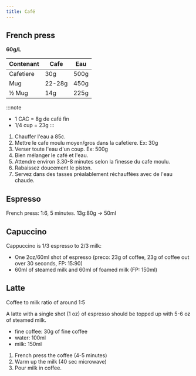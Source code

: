```yaml
---
title: Café
---
```


## French press

**60g/L**

| Contenant |  Cafe  | Eau  |
| --------- | ------ | ---- |
| Cafetiere | 30g    | 500g |
| Mug       | 22-28g | 450g |
| ½ Mug     | 14g    | 225g |

:::note
- 1 CAC = 8g de café fin
- 1/4 cup = 23g
:::

1. Chauffer l'eau a 85c.
1. Mettre le cafe moulu moyen/gros dans la cafetiere. Ex: 30g
1. Verser toute l'eau d'un coup. Ex: 500g
1. Bien mélanger le café et l'eau.
1. Attendre environ 3.30-8 minutes selon la finesse du cafe moulu.
1. Rabaissez doucement le piston.
1. Servez dans des tasses préalablement réchauffées avec de l'eau chaude.

## Espresso

French press: 1:6, 5 minutes.
13g:80g -> 50ml

## Capuccino

Cappuccino is 1/3 espresso to 2/3 milk:

- One 2oz/60ml shot of espresso (preco: 23g of coffee, 23g of coffee out over 30 seconds, FP: 15:90)
- 60ml of steamed milk and 60ml of foamed milk (FP: 150ml)

## Latte

Coffee to milk ratio of around 1:5

A latte with a single shot (1 oz) of espresso should be topped up with 5-6 oz of steamed milk.

- fine coffee: 30g of fine coffee
- water: 100ml
- milk: 150ml

1. French press the coffee (4-5 minutes)
1. Warm up the milk (40 sec microwave)
1. Pour milk in coffee.

